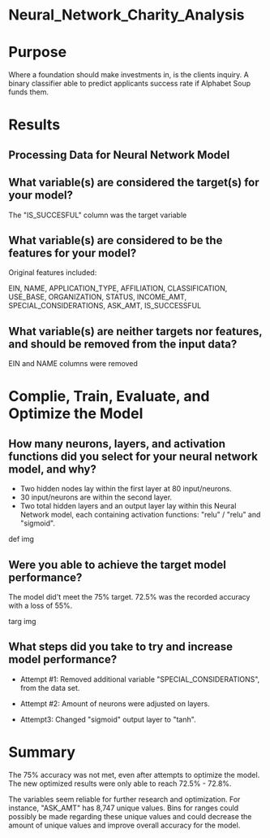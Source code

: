 # Neural_Network_Charity_Analysis

# Purpose

Where a foundation should make investments in, is the clients inquiry. A binary classifier able to predict applicants success rate if Alphabet Soup funds them.

# Results

## Processing Data for Neural Network Model

## What variable(s) are considered the target(s) for your model?

The "IS_SUCCESFUL" column was the target variable

## What variable(s) are considered to be the features for your model?

Original features included:

EIN, NAME, APPLICATION_TYPE, AFFILIATION, CLASSIFICATION, USE_BASE, ORGANIZATION, STATUS, INCOME_AMT, SPECIAL_CONSIDERATIONS, ASK_AMT, IS_SUCCESSFUL

## What variable(s) are neither targets nor features, and should be removed from the input data?

EIN and NAME columns were removed

# Complie, Train, Evaluate, and Optimize the Model

## How many neurons, layers, and activation functions did you select for your neural network model, and why?

- Two hidden nodes lay within the first layer at 80 input/neurons.
- 30 input/neurons are within the second layer.
- Two total hidden layers and an output layer lay within this Neural Network model, each
  containing activation functions: "relu" / "relu" and "sigmoid".

def img

## Were you able to achieve the target model performance?

The model did't meet the 75% target. 72.5% was the recorded accuracy with a loss of 55%.

targ img

## What steps did you take to try and increase model performance?

- Attempt #1:
Removed additional variable "SPECIAL_CONSIDERATIONS", from the data set.

- Attempt #2:
Amount of neurons were adjusted on layers.

- Attempt3:
Changed "sigmoid" output layer to "tanh".

# Summary

The 75% accuracy was not met, even after attempts to optimize the model. The new optimized results were only able to reach 72.5% - 72.8%.

The variables seem reliable for further research and optimization. For instance, "ASK_AMT" has 8,747 unique values. Bins for ranges could possibly be made regarding these unique values and could decrease the amount of unique values and improve overall accuracy for the model.
